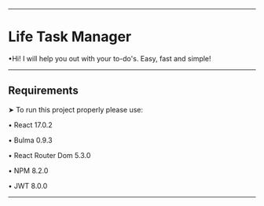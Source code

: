 <hr>
<h1>Life Task Manager</h1>
<p>•Hi! I will help you out with your to-do's. Easy, fast and simple!</p>
<hr>
<h2>Requirements</h2>
<p>➤ To run this project properly please use:</p>
<p>• React 17.0.2</p>
<p>• Bulma 0.9.3</p>
<p>• React Router Dom 5.3.0</p>
<p>• NPM 8.2.0</p>
<p>• JWT 8.0.0</p>
<hr>
